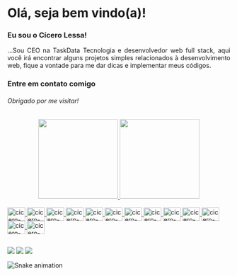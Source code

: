 <h1>
  Olá, seja bem vindo(a)!
</h1>

<h3>
  Eu sou o Cícero Lessa!
</h3>

<p align="justify" font-size="5px">...Sou CEO na TaskData Tecnologia e desenvolvedor web full stack, aqui você irá
  encontrar alguns projetos simples relacionados à desenvolvimento web, fique a vontade para me dar dicas e
  implementar meus códigos.
</p>

<h3>
  Entre em contato comigo
</h3>

<h6>
  Obrigado por me visitar!
</h6>  

##

<div align="center">
  <a href="https://github.com/cicerolessa">
  <img height="180em" src="https://github-readme-stats.vercel.app/api?username=cicerolessa&show_icons=true&theme=merko&include_all_commits=true&count_private=true"/>
  <img height="180em" src="https://github-readme-stats.vercel.app/api/top-langs/?username=cicerolessa&layout=compact&langs_count=7&theme=merko"/>
</div>
    
<div style="display: inline_block"><br>
  <img align="center" alt="cicero-html" height="30" width="40" src="https://cdn.jsdelivr.net/gh/devicons/devicon/icons/html5/html5-plain-wordmark.svg">
  <img align="center" alt="cicero-css3" height="30" width="40" src="https://cdn.jsdelivr.net/gh/devicons/devicon/icons/css3/css3-plain-wordmark.svg">  
  <img align="center" alt="cicero-js" height="30" width="40" src="https://cdn.jsdelivr.net/gh/devicons/devicon/icons/javascript/javascript-original.svg">
  <img align="center" alt="cicerp-ts" height="30" width="40" src="https://cdn.jsdelivr.net/gh/devicons/devicon/icons/typescript/typescript-original.svg">
  <img align="center" alt="cicero-React" height="30" width="40" src="https://cdn.jsdelivr.net/gh/devicons/devicon/icons/python/python-plain-wordmark.svg">
  <img align="center" alt="cicero-Python" height="30" width="40" src="https://cdn.jsdelivr.net/gh/devicons/devicon/icons/react/react-original-wordmark.svg">
  <img align="center" alt="cicero-node" height="30" width="40" src="https://cdn.jsdelivr.net/gh/devicons/devicon/icons/nodejs/nodejs-original.svg">
  <img align="center" alt="cicero-express" height="30" width="40" src="https://cdn.jsdelivr.net/gh/devicons/devicon/icons/express/express-original.svg">
  <img align="center" alt="cicero-postgreslq" height="30" width="40" src="https://cdn.jsdelivr.net/gh/devicons/devicon/icons/postgresql/postgresql-plain-wordmark.svg">
  <img align="center" alt="cicero-redux" height="30" width="40" src="https://cdn.jsdelivr.net/gh/devicons/devicon/icons/redux/redux-original.svg">                 
  <img align="center" alt="cicero-express" height="30" width="40" src="https://cdn.jsdelivr.net/gh/devicons/devicon/icons/mongodb/mongodb-original-wordmark.svg"> 
  <img align="center" alt="cicero-mongo" height="30" width="40" src="https://cdn.jsdelivr.net/gh/devicons/devicon/icons/django/django-plain.svg"> 
  <img align="center" alt="cicero-amazon" height="30" width="40" src="https://cdn.jsdelivr.net/gh/devicons/devicon/icons/amazonwebservices/amazonwebservices-plain-wordmark.svg"> 
</div>
  
##
  
<div> 
   <a href="https://instagram.com/cicerolessasantos" target="_blank"><img src="https://img.shields.io/badge/Instagram-E4405F?style=for-the-badge&logo=instagram&logoColor=white"></a>
  <a href = "mailto:cicerolessa@gmail.com" target="_blank"><img src="https://img.shields.io/badge/Gmail-D14836?style=for-the-badge&logo=gmail&logoColor=white"></a>
  <a href="https://www.linkedin.com/in/cicerolessa" target="_blank"><img src="https://img.shields.io/badge/LinkedIn-0077B5?style=for-the-badge&logo=linkedin&logoColor=white"></a> 
  
  ![Snake animation](https://github.com/cicerolessa/cicerolessa/blob/output/github-contribution-grid-snake.svg)   
</div>
